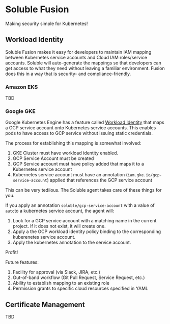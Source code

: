 # Soluble Fusion

Making security simple for Kubernetes!

## Workload Identity

Soluble Fusion makes it easy for developers to maintain IAM mapping between Kubernetes service accounts and Cloud IAM roles/service accounts.  Soluble
will auto-generate the mappings so that developers can get access to what they need without leaving a familiar environment.  Fusion does this in a way that is
security- and compliance-friendly.

### Amazon EKS

TBD

### Google GKE

Google Kubernetes Engine has a feature called [Workload Identity](https://cloud.google.com/kubernetes-engine/docs/how-to/workload-identity) that maps a GCP service account onto Kubernetes service accounts.  This enables pods to have access to GCP service without issuing static credentials.

The process for establishing this mapping is somewhat involved:

1. GKE Cluster must have workload identity enabled.
2. GCP Service Account must be created
3. GCP Service account must have policy added that maps it to a Kubernetes service account
4. Kubernetes service account must have an annotation (`iam.gke.io/gcp-service-account`) applied that references the GCP service account

This can be very tediious.  The Soluble agent takes care of these things for you.

If you apply an annotation `soluble/gcp-service-account` with a value of `auto`to a kubernetes service account, the agent will:

1. Look for a GCP service account with a matching name in the current project.  If it does not exist, it will create one.
2. Apply a the GCP workload identity policy binding to the corresponding kuberenetes service account.
3. Apply the kubernetes annotation to the service account.

Profit!

Future features:

1. Facility for approval (via Slack, JIRA, etc.)
2. Out-of-band workflow (Git Pull Request, Service Request, etc.)
2. Ability to establish mapping to an existing role
2. Permission grants to specific cloud resources specified in YAML

## Certificate Management

TBD
